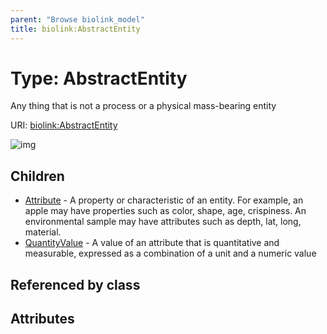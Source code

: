 ```yaml
---
parent: "Browse biolink_model"
title: biolink:AbstractEntity
---
```


# Type: AbstractEntity


Any thing that is not a process or a physical mass-bearing entity

URI: [biolink:AbstractEntity](https://w3id.org/biolink/vocab/AbstractEntity)

![img](http://yuml.me/diagram/nofunky;dir:TB/class/\[AbstractEntity]^-\[QuantityValue],%20\[AbstractEntity]^-\[Attribute])

## Children

 * [Attribute](Attribute.md) - A property or characteristic of an entity. For example, an apple may have properties such as color, shape, age, crispiness. An environmental sample may have attributes such as depth, lat, long, material.
 * [QuantityValue](QuantityValue.md) - A value of an attribute that is quantitative and measurable, expressed as a combination of a unit and a numeric value

## Referenced by class


## Attributes

